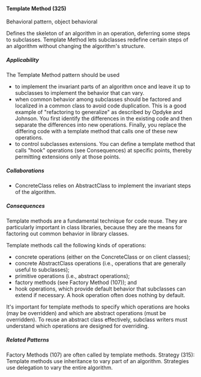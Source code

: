 #### Template Method (325)

Behavioral pattern, object behavioral

Defines the skeleton of an algorithm in an operation, deferring some steps to subclasses. Template Method lets subclasses redefine certain steps of an algorithm without changing the algorithm's structure.

##### Applicability

The Template Method pattern should be used

 * to implement the invariant parts of an algorithm once and leave it up to subclasses to implement the behavior that can vary.
 * when common behavior among subclasses should be factored and localized in a common class to avoid code duplication. This is a good example of "refactoring to generalize" as described by Opdyke and Johnson. You first identify the differences in the existing code and then separate the differences into new operations. Finally, you replace the differing code with a template method that calls one of these new operations.
 * to control subclasses extensions. You can define a template method that calls "hook" operations (see Consequences) at specific points, thereby permitting extensions only at those points.

##### Collaborations

 * ConcreteClass relies on AbstractClass to implement the invariant steps of the algorithm.

##### Consequences

Template methods are a fundamental technique for code reuse. They are particularly important in class libraries, because they are the means for factoring out common behavior in library classes.

Template methods call the following kinds of operations:

 * concrete operations (either on the ConcreteClass or on client classes);
 * concrete AbstractClass operations (i.e., operations that are generally useful to subclasses);
 * primitive operations (i.e., abstract operations);
 * factory methods (see Factory Method (107)); and
 * hook operations, which provide default behavior that subclasses can extend if necessary. A hook operation often does nothing by default.

It's important for template methods to specify which operations are hooks (may be overridden) and which are abstract operations (must be overridden). To reuse an abstract class effectively, subclass writers must understand which operations are designed for overriding.

##### Related Patterns

Factory Methods (107) are often called by template methods. Strategy (315): Template methods use inheritance to vary part of an algorithm. Strategies use delegation to vary the entire algorithm.
